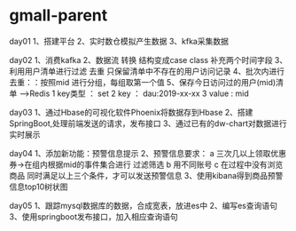 # gmall-parent
day01
1、搭建平台
2、实时数仓模拟产生数据
3、kfka采集数据

day02
1、消费kafka
2、数据流 转换 结构变成case class 补充两个时间字段
3、利用用户清单进行过滤 去重  只保留清单中不存在的用户访问记录
4、批次内进行去重：：按照mid 进行分组，每组取第一个值
5、保存今日访问过的用户(mid)清单   -->Redis    1 key类型 ： set    2 key ： dau:2019-xx-xx   3 value : mid

day03
1、通过Hbase的可视化软件Phoenix将数据存到Hbase
2、搭建SpringBoot,处理前端发送的请求，发布接口
3、通过已有的dw-chart对数据进行实时展示


day04
1、添加新功能：预警信息提示
2、预警信息要求：
a 三次几以上领取优惠券->在组内根据mid的事件集合进行 过滤筛选
b 用不同账号
c 在过程中没有浏览商品
同时满足以上三个条件，才可以发送预警信息
3、使用kibana得到商品预警信息top10树状图

day05
1、跟踪mysql数据库的数据，合成宽表，放进es中
2、编写es查询语句
3、使用springboot发布接口，加入相应查询语句
